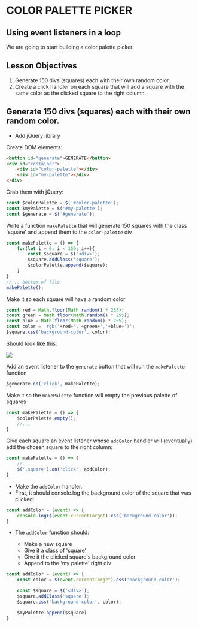 # COLOR PALETTE PICKER

## Using event listeners in a loop

We are going to start building a color palette picker.

## Lesson Objectives

1. Generate 150 divs (squares) each with their own random color.
1. Create a click handler on each square that will add a square with the same color as the clicked square to the right column.

## Generate 150 divs (squares) each with their own random color.

- Add jQuery library

Create DOM elements:

```html
<button id="generate">GENERATE</button>
<div id="container">
	<div id="color-palette"></div>
	<div id="my-palette"></div>
</div>
```

Grab them with jQuery:

```javascript
const $colorPalette = $('#color-palette');
const $myPalette = $('#my-palette');
const $generate = $('#generate');
```

Write a function `makePalette` that will generate 150 squares with the class 'square' and append them to the `color-palette` div

```javascript
const makePalette = () => {
	for(let i = 0; i < 150; i++){
		const $square = $('<div>');
		$square.addClass('square');
		$colorPalette.append($square);
	}
}
//... bottom of file
makePalette();
```

Make it so each square will have a random color

```javascript
const red = Math.floor(Math.random() * 255);
const green = Math.floor(Math.random() * 255);
const blue = Math.floor(Math.random() * 255);
const color = 'rgb('+red+','+green+','+blue+')';
$square.css('background-color', color);
```

Should look like this:

![](https://i.imgur.com/AX50GkX.png)

Add an event listener to the `generate` button that will run the `makePalette` function

```javascript
$generate.on('click', makePalette);
```

Make it so the `makePalette` function will empty the previous palette of squares

```javascript
const makePalette = () => {
	$colorPalette.empty();
	//...
}
```

Give each square an event listener whose `addColor` handler will (eventually) add the chosen square to the right column:

```javascript
const makePalette = () => {
	//...
	$('.square').on('click', addColor);
}
```

- Make the `addColor` handler.
- First, it should console.log the background color of the square that was clicked:

```javascript
const addColor = (event) => {
	console.log($(event.currentTarget).css('background-color'));
}
```

* The `addColor` function should:

	* Make a new square
	* Give it a class of 'square'
	* Give it the clicked square's background color
	* Append to the 'my palette' right div

```javascript
const addColor = (event) => {
	const color = $(event.currentTarget).css('background-color');

	const $square = $('<div>');
	$square.addClass('square');
	$square.css('background-color', color);

	$myPalette.append($square)
}
```
